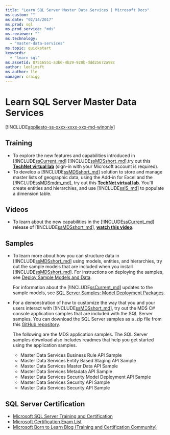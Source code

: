 ```yaml
---
title: "Learn SQL Server Master Data Services | Microsoft Docs"
ms.custom: ""
ms.date: "02/14/2017"
ms.prod: sql
ms.prod_service: "mds"
ms.reviewer: ""
ms.technology: 
  - "master-data-services"
ms.topic: quickstart
keywords: 
  - "learn sql"
ms.assetid: 87516551-a3b6-4b29-928b-ddd25672a98c
author: leolimsft
ms.author: lle
manager: craigg
---
```

# Learn SQL Server Master Data Services

[!INCLUDE[appliesto-ss-xxxx-xxxx-xxx-md-winonly](../includes/appliesto-ss-xxxx-xxxx-xxx-md-winonly.md)]

  
  
## Training  
* To explore the new features and capabilities introduced in [!INCLUDE[ssCurrent_md](../includes/sscurrent-md.md)] [!INCLUDE[ssMDSshort_md](../includes/ssmdsshort-md.md)],try out this [**TechNet virtual lab**](https://vlabs.holsystems.com/vlabs/technet?eng=VLabs&auth=none&src=vlabs&altadd=true&labid=23113&lod=true) (sign-in with your Microsoft account is required).  
* To develop a [!INCLUDE[ssMDSshort_md](../includes/ssmdsshort-md.md)] solution to store and manage master lists of geographic data, using the Add-in for Excel and the [!INCLUDE[ssMDSmdm_md](../includes/ssmdsmdm-md.md)], try out this [**TechNet virtual lab**](https://vlabs.holsystems.com/vlabs/technet?eng=VLabs&auth=none&src=vlabs&altadd=true&labid=23112&lod=true). You'll create entities and hierarchies, and use [!INCLUDE[ssIS_md](../includes/ssis-md.md)] to populate a dimension table.  
  
## Videos  
* To learn about the new capabilities in the [!INCLUDE[ssCurrent_md](../includes/sscurrent-md.md)] release of [!INCLUDE[ssMDSshort_md](../includes/ssmdsshort-md.md)], [**watch this video**](https://www.youtube.com/watch?v=cKA72FpOVxI).  
  
## Samples  
* To learn more about how you can structure data in [!INCLUDE[ssMDSshort_md](../includes/ssmdsshort-md.md)] using models, entities, and hierarchies, try out the sample models that are included when you install [!INCLUDE[ssMDSshort_md](../includes/ssmdsshort-md.md)]. For instructions on deploying the samples, see [Deploy Sample Models and Data](../master-data-services/master-data-services-installation-and-configuration.md#deploySample).   
  
    For information about the [!INCLUDE[ssCurrent_md](../includes/sscurrent-md.md)] updates to the sample models, see [SQL Server Samples: Model Deployment Packages](../master-data-services/sql-server-samples-model-deployment-packages-mds.md).  
  
* For a demonstration of how to customize the way that you and your users interact with [!INCLUDE[ssMDSshort_md](../includes/ssmdsshort-md.md)], try out the MDS C# console application samples that are included with the SQL Server samples. You can download the SQL Server samples as a .zip file from this [GitHub repository](https://github.com/Microsoft/sql-server-samples).  
  
    The following are the MDS application samples. The SQL Server samples download also includes    readmes that help you get started using the application samples.  
    * Master Data Services Business Rule API Sample  
    * Master Data Services Entity Based Staging API Sample  
    * Master Data Services Master Data API Sample  
    * Master Data Services Metadata API Sample  
    * Master Data Services Security Model Deployment API Sample  
    * Master Data Services Security API Sample  
    * Master Data Services Security API Sample  
  
## SQL Server Certification  
* [Microsoft SQL Server Training and Certification](https://www.microsoft.com/en-us/learning/sql-training.aspx)  
* [Microsoft Certification Exam List](https://www.microsoft.com/en-us/learning/exam-list.aspx)  
* [Microsoft Born to Learn Blog (Training and Certification Community)](https://borntolearn.mslearn.net/b/weblog/archive/2016/03)  
  
  
  
  
  
  

